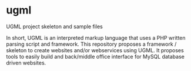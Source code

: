 # ugml
UGML project skeleton and sample files

In short, UGML is an interpreted markup language that uses a PHP written parsing script and framework.
This repository proposes a framework / skeleton to create websites and/or webservices using UGML.
It proposes tools to easily build and back/middle office interface for MySQL database driven websites.
